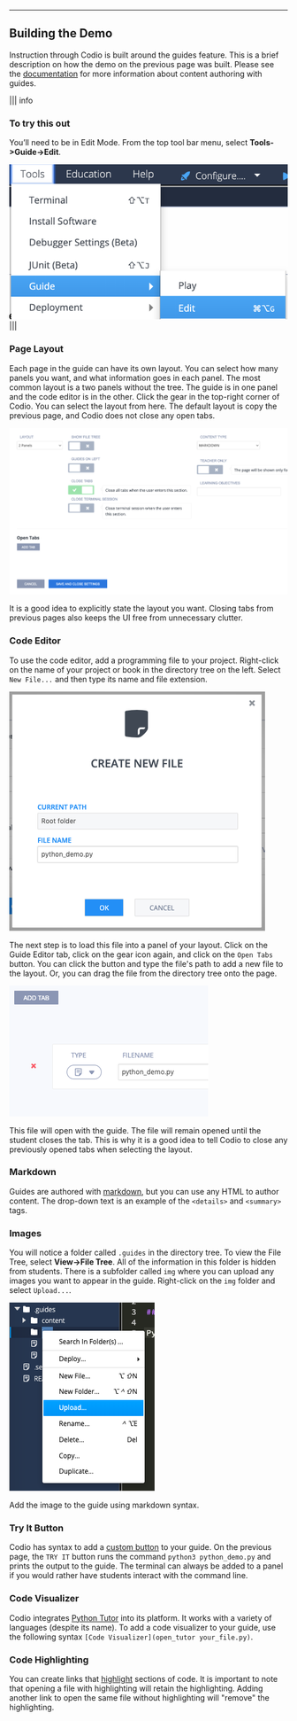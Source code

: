 ----------

## Building the Demo

Instruction through Codio is built around the guides feature. This is a brief description on how the demo on the previous page was built. Please see the [documentation](https://docs.codio.com/courses/authoring/) for more information about content authoring with guides.

||| info
### To try this out
You’ll need to be in Edit Mode. From the top tool bar menu, select  **Tools->Guide->Edit**.


![.guides/img/editGuide](.guides/img/editGuide.png)
|||

### Page Layout
Each page in the guide can have its own layout. You can select how many panels you want, and what information goes in each panel. The most common layout is a two panels without the tree. The guide is in one panel and the code editor is in the other. Click the gear in the top-right corner of Codio. You can select the layout from here. The default layout is copy the previous page, and Codio does not close any open tabs.

![Layout](.guides/img/layout.png)

It is a good idea to explicitly state the layout you want. Closing tabs from previous pages also keeps the UI free from unnecessary clutter.

### Code Editor
To use the code editor, add a programming file to your project. Right-click on the name of your project or book in the directory tree on the left. Select `New File...` and then type its name and file extension.

![.guides/img/create_new_file](.guides/img/create_new_file.png)

The next step is to load this file into a panel of your layout. Click on the Guide Editor tab, click on the gear icon again, and click on the `Open Tabs` button. You can click the button and type the file's path to add a new file to the layout. Or, you can drag the file from the directory tree onto the page. 

![.guides/img/coding_file](.guides/img/coding_file.png)

This file will open with the guide. The file will remain opened until the student closes the tab. This is why it is a good idea to tell Codio to close any previously opened tabs when selecting the layout.

### Markdown
Guides are authored with [markdown](https://docs.codio.com/courses/authoring/#markdown-content-editing), but you can use any HTML to author content. The drop-down text is an example of the `<details>` and `<summary>` tags.

### Images
You will notice a folder called `.guides` in the directory tree. To view the File Tree, select **View->File Tree**. All of the information in this folder is hidden from students. There is a subfolder called `img` where you can upload any images you want to appear in the guide. Right-click on the `img` folder and select `Upload...`.

![.guides/img/upload](.guides/img/upload.png)

Add the image to the guide using markdown syntax.

### Try It Button

Codio has syntax to add a [custom button](https://docs.codio.com/courses/authoring/#custom-buttons) to your guide. On the previous page, the `TRY IT` button runs the command `python3 python_demo.py` and prints the output to the guide. The terminal can always be added to a panel if you would rather have students interact with the command line.

### Code Visualizer
Codio integrates [Python Tutor](http://pythontutor.com/) into its platform. It works with a variety of languages (despite its name). To add a code visualizer to your guide, use the following syntax `[Code Visualizer](open_tutor your_file.py)`.

### Code Highlighting
You can create links that [highlight](https://docs.codio.com/courses/authoring/#examples) sections of code. It is important to note that opening a file with highlighting will retain the highlighting. Adding another link to open the same file without highlighting will "remove" the highlighting.